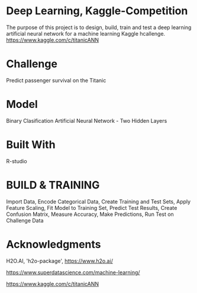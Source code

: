# Deep Learning, Kaggle-Competition
The purpose of this project is to design, build, train and test a deep learning artificial neural network for a machine learning Kaggle hcallenge. https://www.kaggle.com/c/titanicANN 

# Challenge
Predict passenger survival on the Titanic

# Model
Binary Clasification Artificial Neural Network - Two Hidden Layers

# Built With
R-studio

# BUILD & TRAINING
Import Data, Encode Categorical Data, Create Training and Test Sets, Apply Feature Scaling, Fit Model to Training Set, Predict Test Results, Create Confusion Matrix, Measure Accuracy, Make Predictions, Run Test on Challenge Data

# Acknowledgments
H2O.AI, 'h2o-package', https://www.h2o.ai/

https://www.superdatascience.com/machine-learning/

https://www.kaggle.com/c/titanicANN 






